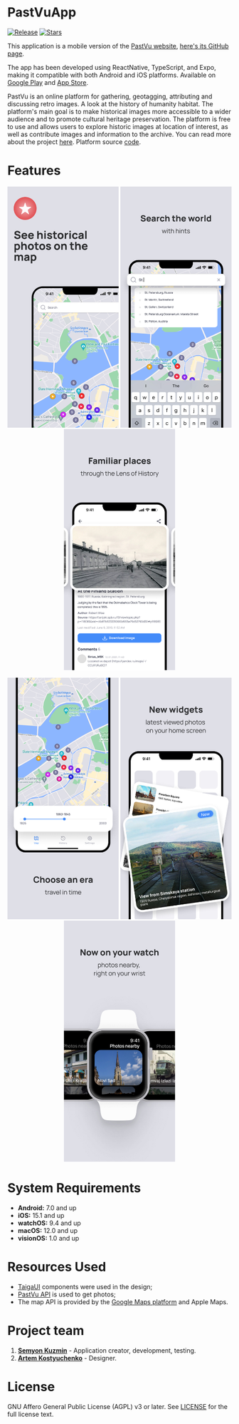 # PastVuApp

[![Release](https://img.shields.io/github/v/release/pelixpng/PastVuApp?style=for-the-badge)](https://github.com/pelixpng/PastVuApp/releases/latest) <!-- :contentReference[oaicite:0]{index=0} -->
[![Stars](https://img.shields.io/github/stars/pelixpng/PastVuApp?style=for-the-badge)](https://github.com/pelixpng/PastVuApp/stargazers) <!-- :contentReference[oaicite:1]{index=1} -->

This application is a mobile version of the [PastVu
website](https://pastvu.com/), [here's its GitHub
page](https://github.com/PastVu/pastvu).

The app has been developed using ReactNative, TypeScript, and Expo, making it
compatible with both Android and iOS platforms. Available on [Google
Play](https://play.google.com/store/apps/details?id=com.pelixpng.PastVuApp) and [App Store](https://apps.apple.com/kz/app/pastvu-com/id6482482875).

PastVu is an online platform for gathering, geotagging, attributing and
discussing retro images. A look at the history of humanity habitat. The
platform's main goal is to make historical images more accessible to a wider
audience and to promote cultural heritage preservation. The platform is free to
use and allows users to explore historic images at location of interest, as
well as contribute images and information to the archive. You can read more
about the project [here](https://docs.pastvu.com/en/about). Platform source
[code](https://github.com/PastVu).

# Features

<p align="center">
  <img src="img/1.jpg" width="250" />
  <img src="img/2.jpg" width="250" />
  <img src="img/3.jpg" width="250" />
</p>

<p align="center">
  <img src="img/4.jpg" width="250" />
  <img src="img/5.jpg" width="250" />
  <img src="img/6.jpg" width="250" />
</p>

# System Requirements

- **Android:** 7.0 and up
- **iOS:** 15.1 and up
- **watchOS:** 9.4 and up
- **macOS:** 12.0 and up
- **visionOS:** 1.0 and up

# Resources Used

- [TaigaUI](https://taiga-ui.dev/) components were used in the design;
- [PastVu API](https://docs.pastvu.com/dev/api) is used to get photos;
- The map API is provided by the [Google Maps
  platform](https://developers.google.com/maps) and Apple Maps.

# Project team

1. [**Semyon Kuzmin**](https://github.com/pelixpng) - Application creator, development, testing.
2. [**Artem Kostyuchenko**](https://t.me/ArtemWaves) - Designer.

# License

GNU Affero General Public License (AGPL) v3 or later.
See [LICENSE](https://github.com/pelixpng/PastVuApp/blob/master/LICENSE) for
the full license text.
